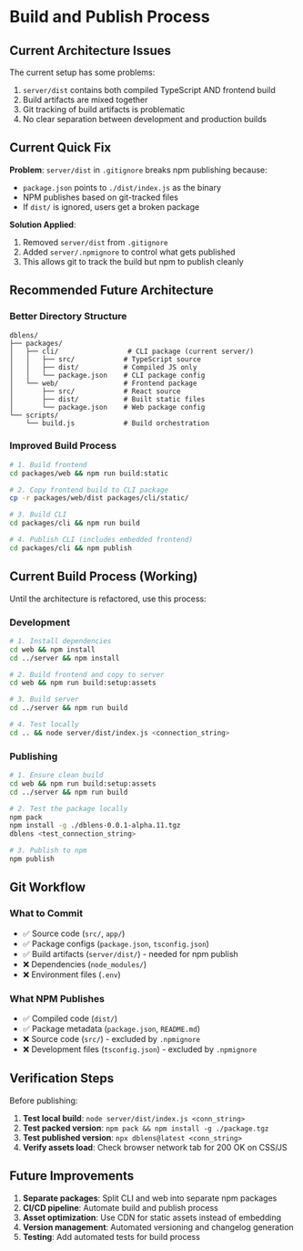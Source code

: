 # Build and Publish Process

## Current Architecture Issues

The current setup has some problems:
1. `server/dist` contains both compiled TypeScript AND frontend build
2. Build artifacts are mixed together
3. Git tracking of build artifacts is problematic
4. No clear separation between development and production builds

## Current Quick Fix

**Problem**: `server/dist` in `.gitignore` breaks npm publishing because:
- `package.json` points to `./dist/index.js` as the binary
- NPM publishes based on git-tracked files
- If `dist/` is ignored, users get a broken package

**Solution Applied**:
1. Removed `server/dist` from `.gitignore`
2. Added `server/.npmignore` to control what gets published
3. This allows git to track the build but npm to publish cleanly

## Recommended Future Architecture

### Better Directory Structure
```
dblens/
├── packages/
│   ├── cli/                 # CLI package (current server/)
│   │   ├── src/            # TypeScript source
│   │   ├── dist/           # Compiled JS only
│   │   └── package.json    # CLI package config
│   └── web/                # Frontend package
│       ├── src/            # React source
│       ├── dist/           # Built static files
│       └── package.json    # Web package config
└── scripts/
    └── build.js            # Build orchestration
```

### Improved Build Process
```bash
# 1. Build frontend
cd packages/web && npm run build:static

# 2. Copy frontend build to CLI package
cp -r packages/web/dist packages/cli/static/

# 3. Build CLI
cd packages/cli && npm run build

# 4. Publish CLI (includes embedded frontend)
cd packages/cli && npm publish
```

## Current Build Process (Working)

Until the architecture is refactored, use this process:

### Development
```bash
# 1. Install dependencies
cd web && npm install
cd ../server && npm install

# 2. Build frontend and copy to server
cd web && npm run build:setup:assets

# 3. Build server
cd ../server && npm run build

# 4. Test locally
cd .. && node server/dist/index.js <connection_string>
```

### Publishing
```bash
# 1. Ensure clean build
cd web && npm run build:setup:assets
cd ../server && npm run build

# 2. Test the package locally
npm pack
npm install -g ./dblens-0.0.1-alpha.11.tgz
dblens <test_connection_string>

# 3. Publish to npm
npm publish
```

## Git Workflow

### What to Commit
- ✅ Source code (`src/`, `app/`)
- ✅ Package configs (`package.json`, `tsconfig.json`)
- ✅ Build artifacts (`server/dist/`) - needed for npm publish
- ❌ Dependencies (`node_modules/`)
- ❌ Environment files (`.env`)

### What NPM Publishes
- ✅ Compiled code (`dist/`)
- ✅ Package metadata (`package.json`, `README.md`)
- ❌ Source code (`src/`) - excluded by `.npmignore`
- ❌ Development files (`tsconfig.json`) - excluded by `.npmignore`

## Verification Steps

Before publishing:
1. **Test local build**: `node server/dist/index.js <conn_string>`
2. **Test packed version**: `npm pack && npm install -g ./package.tgz`
3. **Test published version**: `npx dblens@latest <conn_string>`
4. **Verify assets load**: Check browser network tab for 200 OK on CSS/JS

## Future Improvements

1. **Separate packages**: Split CLI and web into separate npm packages
2. **CI/CD pipeline**: Automate build and publish process
3. **Asset optimization**: Use CDN for static assets instead of embedding
4. **Version management**: Automated versioning and changelog generation
5. **Testing**: Add automated tests for build process
